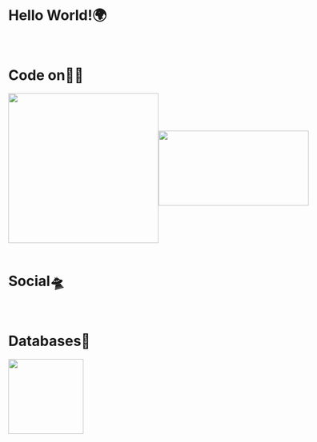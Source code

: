 # <h1>Hello World!🌍</h1>



<br>

# Code on👨‍💻
 
<div style='display:flex; align-items:center;'>
    <img src="https://www.freepnglogos.com/uploads/html5-logo-png/html5-logo-devextreme-multi-purpose-controls-html-javascript-3.png" width="300px">
    <img src="https://www.sithcomputers.com/wp-content/uploads/2021/02/11th-and-12th-cs-1.gif" width="300px" height="150px">
</div>

<br>

# Social🛸

<div style="width: 10px; display: flex; justify-content: left;">
    <img src="https://www.jaspersomsen.com/wp-spullies/uploads/2017/03/instagram-Logo-PNG-Transparent-Background-download.png" alt="">
    <img style=" margin-left: 25px;" src="https://cdn.freebiesupply.com/logos/large/2x/telegram-logo-svg-vector.svg" alt="">
</div>

<br>

# Databases🌌

<img width="150px" src="https://camo.githubusercontent.com/e068b5e89975869212c4ce5fa13a6c29ed5eccd50ca628515f7acc6d1f260ca1/68747470733a2f2f6c6f676f73706e672e6f72672f77702d636f6e74656e742f75706c6f6164732f6e6f64652d6a732e706e67">